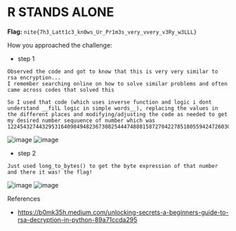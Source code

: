 # R STANDS ALONE

**Flag:** `nite{7h3_Latt1c3_kn0ws_Ur_Pr1m3s_very_vvery_v3Ry_w3LLL}`

How you approached the challenge:

- step 1

```
Observed the code and got to know that this is very very similar to rsa encryption...
I remember searching online on how to solve similar problems and often came across codes that solved this

So I used that code (which uses inverse function and logic i dont understand __filL logic in simple words__), replacing the values in the different places and modifying/adjusting the code as needed to get my desired number sequuence of number which was 1224543274432953164098494823673082544474888158727042278518055942472603042171050926269717319080882631327061394998314354487201417153661
```
![image](https://github.com/user-attachments/assets/c0fe44c8-d7b3-4311-a7da-e176b39359c1)
![image](https://github.com/user-attachments/assets/96e57afe-f543-4d6f-9139-4752a1467c35)

- step 2

```
Just used long_to_bytes() to get the byte expression of that number and there it was! the flag!
```
![image](https://github.com/user-attachments/assets/dad4a318-ca34-4239-9b2a-d92338876888)
![image](https://github.com/user-attachments/assets/39dc460e-cd74-4e7c-9c26-2b06a4ffeeaa)


References

- https://b0mk35h.medium.com/unlocking-secrets-a-beginners-guide-to-rsa-decryption-in-python-89a71ccda295
